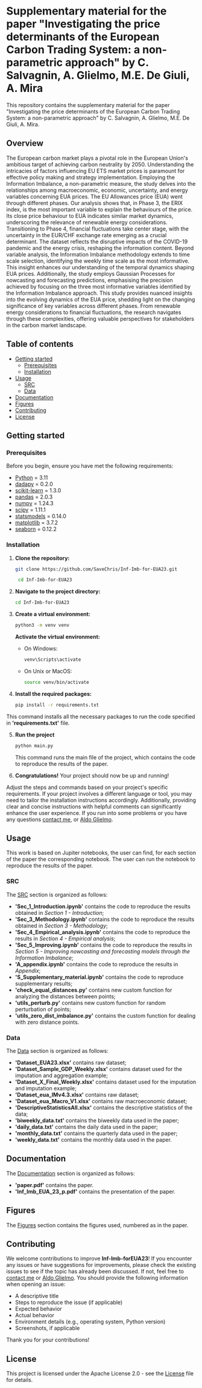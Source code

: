 # Supplementary material for the paper "Investigating the price determinants of the European Carbon Trading System: a non-parametric approach" by C. Salvagnin, A. Glielmo, M.E. De Giuli, A. Mira
This repository contains the supplementary material for the paper "Investigating the price determinants of the European Carbon Trading System: a non-parametric approach" by C. Salvagnin, A. Glielmo, M.E. De Giuli, A. Mira.

## Overview
The European carbon market plays a pivotal role in the European Union's ambitious target of achieving carbon neutrality by 2050. Understanding the intricacies of factors influencing EU ETS market prices is paramount for effective policy making and strategy implementation. Employing the Information Imbalance, a non-parametric measure, the study delves into the relationships among macroeconomic, economic, uncertainty, and energy variables concerning EUA prices.
The EU Allowances price (EUA) went through different phases. Our analysis shows that, in Phase 3, the ERIX index, is the most important variable to explain the behaviours of the price. Its close price behaviour to EUA indicates similar market dynamics, underscoring the relevance of renewable energy considerations. Transitioning to Phase 4, financial fluctuations take center stage, with the uncertainty in the EUR/CHF exchange rate emerging as a crucial determinant. The dataset reflects the disruptive impacts of the COVID-19 pandemic and the energy crisis, reshaping the information content.
Beyond variable analysis, the Information Imbalance methodology extends to time scale selection, identifying the weekly time scale as the most informative. This insight enhances our understanding of the temporal dynamics shaping EUA prices. Additionally, the study employs Gaussian Processes for nowcasting and forecasting predictions, emphasising the precision achieved by focusing on the three most informative variables identified by the Information Imbalance approach.
This study provides nuanced insights into the evolving dynamics of the EUA price, shedding light on the changing significance of key variables across different phases. From renewable energy considerations to financial fluctuations, the research navigates through these complexities, offering valuable perspectives for stakeholders in the carbon market landscape.

## Table of contents
- [Getting started](#getting-started)
  - [Prerequisites](#prerequisites)
  - [Installation](#installation)
- [Usage](#usage)
  - [SRC](#SRC)
  - [Data](#data)
- [Documentation](#documentation)
- [Figures](#figures)
- [Contributing](#contributing)
- [License](#license)

## Getting started

### Prerequisites
Before you begin, ensure you have met the following requirements:
- [Python](https://www.python.org/) = 3.11
- [dadapy](https://dadapy.readthedocs.io/en/latest/#) = 0.2.0
- [scikit-learn](https://scikit-learn.org/stable/) = 1.3.0
- [pandas](https://pandas.pydata.org/) = 2.0.3
- [numpy](https://numpy.org/) = 1.24.3
- [scipy](https://www.scipy.org/) = 1.11.1
- [statsmodels](https://www.statsmodels.org/stable/index.html) = 0.14.0
- [matplotlib](https://matplotlib.org/) = 3.7.2
- [seaborn](https://seaborn.pydata.org/) = 0.12.2

### Installation
1. **Clone the repository:**

   ```bash
   git clone https://github.com/SaveChris/Inf-Imb-for-EUA23.git

    cd Inf-Imb-for-EUA23
    ```
2. **Navigate to the project directory:**

   ```bash
   cd Inf-Imb-for-EUA23
   ```

3. **Create a virtual environment:**

   ```bash
   python3 -m venv venv
   ```
   **Activate the virtual environment:**
    - On Windows:
        ```bash
        venv\Scripts\activate
        ```
    - On Unix or MacOS:
        ```bash
        source venv/bin/activate
        ```

4. **Install the required packages:**

   ```bash
   pip install -r requirements.txt
   ```
This command installs all the necessary packages to run the code specified in **'requirements.txt'** file.

5. **Run the project**

   ```bash
   python main.py
   ```
   This command runs the main file of the project, which contains the code to reproduce the results of the paper.

6. **Congratulations!**
Your project should now be up and running!

Adjust the steps and commands based on your project's specific requirements. If your project involves a different language or tool, you may need to tailor the installation instructions accordingly. Additionally, providing clear and concise instructions with helpful comments can significantly enhance the user experience. If you run into some problems or you have any questions [contact me](mailto:c.salvagnin@unibs.it), or [Aldo Glielmo](mailto:aldo.glielmo@gmail.com).

## Usage
This work is based on Jupiter notebooks, the user can find, for each section of the paper the corresponding notebook. The user can run the notebook to reproduce the results of the paper.

### SRC
The [SRC](#SRC) section is organized as follows:
- **'Sec_1_Introduction.ipynb'** contains the code to reproduce the results obtained in *Section 1 - Introduction*;
- **'Sec_3_Methodology.ipynb'** contains the code to reproduce the results obtained in *Section 3 - Methodology*;
- **'Sec_4_Empirical_analysis.ipynb'** contains the code to reproduce the results in *Section 4 - Empirical analysis*;
- **'Sec_5_Improving.ipynb'** contains the code to reproduce the results in *Section 5 - Improving nowcasting and forecasting models through the Information Imbalance*;
- **'A_appendix.ipynb'** contains the code to reproduce the results in *Appendix*;
- **'S_Supplementary_material.ipynb'** contains the code to reproduce supplementary results;
- **'check_equal_distances.py'** contains new custom function for analyzing the distances between points;
- **'utils_perturb.py'** contains new custom function for random perturbation of points;
- **'utils_zero_dist_imbalance.py'** contains the custom function for dealing with zero distance points. 

### Data
The [Data](#data) section is organized as follows:
- **'Dataset_EUA23.xlsx'** contains raw dataset;
- **'Dataset_Sample_GDP_Weekly.xlsx'** contains dataset used for the imputation and aggregation example;
- **'Dataset_X_Final_Weekly.xlsx'** contains dataset used for the imputation and imputation example;
- **'Dataset_eua_IMv4.3.xlsx'** contains raw dataset;
- **'Dataset_eua_Macro_V1.xlsx'** contains raw macroeconomic dataset;
- **'DescriptiveStatisticsAll.xlsx'** contains the descriptive statistics of the data;
- **'biweekly_data.txt'** contains the biweekly data used in the paper;
- **'daily_data.txt'** contains the daily data used in the paper;
- **'monthly_data.txt'** contains the quarterly data used in the paper;
- **'weekly_data.txt'** contains the monthly data used in the paper.

## Documentation
The [Documentation](#documentation) section is organized as follows:
- **'paper.pdf'** contains the paper.
- **'Inf_Imb_EUA_23_p.pdf'** contains the presentation of the paper.

## Figures
The [Figures](https://github.com/SaveChris/Inf-Imb-for-EUA23/issues/2) section contains the figures used, numbered as in the paper.

## Contributing
We welcome contributions to improve **Inf-Imb-forEUA23**!
If you encounter any issues or have suggestions for improvements, please check the existing issues to see if the topic has already been discussed. If not, feel free to [contact me](mailto:c.salvagnin@unibs.it) or [Aldo Glielmo](mailto:aldo.glielmo@gmail.com).
You should provide the following information when opening an issue:

- A descriptive title
- Steps to reproduce the issue (if applicable)
- Expected behavior
- Actual behavior
- Environment details (e.g., operating system, Python version)
- Screenshots, if applicable

Thank you for your contributions!

## License
This project is licensed under the Apache License 2.0 - see the [License](LICENSE.txt) file for details.